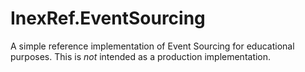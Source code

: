 # InexRef.EventSourcing

A simple reference implementation of Event Sourcing for educational purposes.
This is *not* intended as a production implementation.
